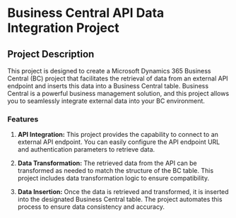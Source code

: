 # Business Central API Data Integration Project

## Project Description

This project is designed to create a Microsoft Dynamics 365 Business Central (BC) project that facilitates the retrieval of data from an external API endpoint and inserts this data into a Business Central table. Business Central is a powerful business management solution, and this project allows you to seamlessly integrate external data into your BC environment.

### Features

1. **API Integration:** This project provides the capability to connect to an external API endpoint. You can easily configure the API endpoint URL and authentication parameters to retrieve data.

2. **Data Transformation:** The retrieved data from the API can be transformed as needed to match the structure of the BC table. This project includes data transformation logic to ensure compatibility.

3. **Data Insertion:** Once the data is retrieved and transformed, it is inserted into the designated Business Central table. The project automates this process to ensure data consistency and accuracy.

